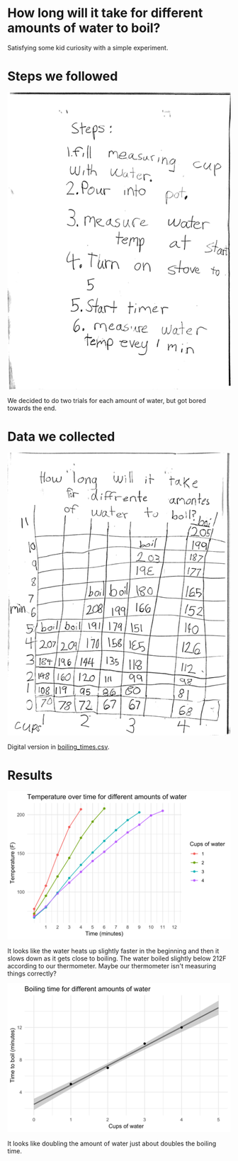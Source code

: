 # How long will it take for different amounts of water to boil?

Satisfying some kid curiosity with a simple experiment.

# Steps we followed
![](procedure.png)

We decided to do two trials for each amount of water, but got bored towards the end.

# Data we collected
![](data.png)

Digital version in [boiling_times.csv](boiling_times.csv).

# Results
![](temp_over_time.png)

It looks like the water heats up slightly faster in the beginning and then it slows down as it gets close to boiling. The water boiled slightly below 212F according to our thermometer. Maybe our thermometer isn't measuring things correctly?

![](boiling_times.png)

It looks like doubling the amount of water just about doubles the boiling time.
